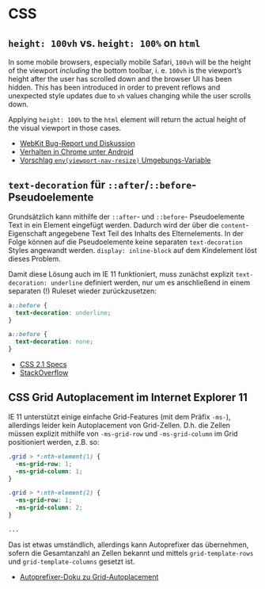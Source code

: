 # CSS

## `height: 100vh` vs. `height: 100%` on `html`

In some mobile browsers, especially mobile Safari, `100vh` will be the height of the viewport *including* the bottom toolbar, i. e. `100vh` is the viewport’s height after the user has scrolled down and the browser UI has been hidden. This has been introduced in order to prevent reflows and unexpected style updates due to `vh` values changing while the user scrolls down.

Applying `height: 100%` to the `html` element will return the actual height of the visual viewport in those cases.

* [WebKit Bug-Report und Diskussion](https://bugs.webkit.org/show_bug.cgi?id=141832)
* [Verhalten in Chrome unter Android](https://developers.google.com/web/updates/2016/12/url-bar-resizing)
* [Vorschlag `env(viewport-nav-resize)` Umgebungs-Variable](https://github.com/w3c/csswg-drafts/issues/2630)

## `text-decoration` für `::after`/`::before`-Pseudoelemente

Grundsätzlich kann mithilfe der `::after`- und `::before`- Pseudoelemente Text in ein Element eingefügt werden. Dadurch wird der über die `content`-Eigenschaft angegebene Text Teil des Inhalts des Elternelements. In der Folge können auf die Pseudoelemente keine separaten `text-decoration` Styles angewandt werden. `display: inline-block` auf dem Kindelement löst dieses Problem.

Damit diese Lösung auch im IE 11 funktioniert, muss zunächst explizit `text-decoration: underline` definiert werden, nur um es anschließend in einem separaten (!) Ruleset wieder zurückzusetzen:

```css
a::before {
  text-decoration: underline;
}

a::before {
  text-decoration: none;
}
```
 
* [CSS 2.1 Specs](https://www.w3.org/TR/2011/REC-CSS2-20110607/selector.html#before-and-after)
* [StackOverflow](https://stackoverflow.com/questions/1238881/text-decoration-and-the-after-pseudo-element-revisited)

## CSS Grid Autoplacement im Internet Explorer 11

IE 11 unterstützt einige einfache Grid-Features (mit dem Präfix `-ms-`), allerdings leider kein Autoplacement von Grid-Zellen. D.h. die Zellen müssen explizit mithilfe von `-ms-grid-row` und `-ms-grid-column` im Grid positioniert werden, z.B. so:

```css
.grid > *:nth-element(1) {
  -ms-grid-row: 1;
  -ms-grid-column: 1;
}

.grid > *:nth-element(2) {
  -ms-grid-row: 1;
  -ms-grid-column: 2;
}

...
```

Das ist etwas umständlich, allerdings kann Autoprefixer das übernehmen, sofern die Gesamtanzahl an Zellen bekannt und mittels `grid-template-rows` und `grid-template-columns` gesetzt ist.

* [Autoprefixer-Doku zu Grid-Autoplacement](https://github.com/postcss/autoprefixer#grid-autoplacement-support-in-ie)
